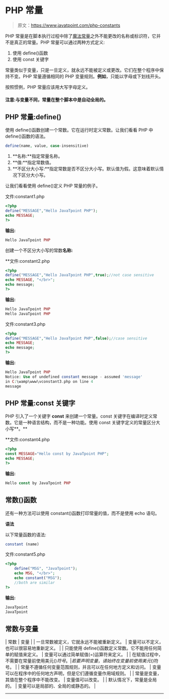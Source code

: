 # PHP 常量

> 原文：<https://www.javatpoint.com/php-constants>

PHP 常量是在脚本执行过程中除了[魔法常量](https://www.javatpoint.com/php-magic-constants)之外不能更改的名称或标识符，它并不是真正的常量。PHP 常量可以通过两种方式定义:

1.  使用 define()函数
2.  使用 const 关键字

常量类似于变量，只是一旦定义，就永远不能被定义或更改。它们在整个程序中保持不变。PHP 常量遵循相同的 PHP 变量规则。**例如**，只能以字母或下划线开头。

按照惯例，PHP 常量应该用大写字母定义。

#### 注意:与变量不同，常量在整个脚本中是自动全局的。

## PHP 常量:define()

使用 define()函数创建一个常数。它在运行时定义常数。让我们看看 PHP 中 define()函数的语法。

```php
define(name, value, case-insensitive)

```

1.  **名称:**指定常量名称。
2.  **值:**指定常数值。
3.  **不区分大小写:**指定常数是否不区分大小写。默认值为假。这意味着默认情况下区分大小写。

让我们看看使用 define()定义 PHP 常量的例子。

文件:constant1.php

```php
<?php
define("MESSAGE","Hello JavaTpoint PHP");
echo MESSAGE;
?>

```

**输出:**

```php
Hello JavaTpoint PHP

```

创建一个不区分大小写的常数**名称:**

 **文件:constant2.php

```php
<?php  
define("MESSAGE","Hello JavaTpoint PHP",true);//not case sensitive  
echo MESSAGE, "</br>";  
echo message;  
?>  

```

**输出:**

```php
Hello JavaTpoint PHP
Hello JavaTpoint PHP

```

文件:constant3.php

```php
<?php
define("MESSAGE","Hello JavaTpoint PHP",false);//case sensitive
echo MESSAGE;
echo message;
?>

```

**输出:**

```php
Hello JavaTpoint PHP
Notice: Use of undefined constant message - assumed 'message' 
in C:\wamp\www\vconstant3.php on line 4
message

```

## PHP 常量:const 关键字

PHP 引入了一个关键字 **const** 来创建一个常量。const 关键字在编译时定义常数。它是一种语言结构，而不是一种功能。使用 const 关键字定义的常量区分大小写**。**

 **文件:constant4.php

```php
<?php
const MESSAGE="Hello const by JavaTpoint PHP";
echo MESSAGE;
?>

```

**输出:**

```php
Hello const by JavaTpoint PHP

```

## 常数()函数

还有一种方法可以使用 constant()函数打印常量的值，而不是使用 echo 语句。

**语法**

以下常量函数的语法:

```php
constant (name)

```

文件:constant5.php

```php
<?php	
	define("MSG", "JavaTpoint");
	echo MSG, "</br>";
	echo constant("MSG");
	//both are similar
?>

```

**输出:**

```php
JavaTpoint
JavaTpoint

```

## 常数与变量

| 常数 | 变量 |
| 一旦常数被定义，它就永远不能被重新定义。 | 变量可以不定义，也可以很容易地重新定义。 |
| 只能使用 define()函数定义常数。它不能用任何简单的赋值来定义。 | 变量可以通过简单赋值(=)运算符来定义。 |
| 在赋值过程中，不需要在常量前使用美元($)符号。 | 若要声明变量，请始终在变量前使用美元($)符号。 |
| 常量不遵循任何变量范围规则，并且可以在任何地方定义和访问。 | 变量可以在程序中的任何地方声明，但是它们遵循变量作用域规则。 |
| 常量是变量，其值在整个程序中不能改变。 | 变量值可以改变。 |
| 默认情况下，常量是全局的。 | 变量可以是局部的、全局的或静态的。 |

* * *****